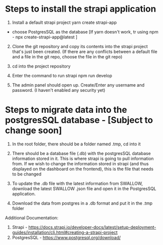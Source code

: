 # Steps to install the strapi application

1. Install a default strapi project
yarn create strapi-app <Enter name for local file here Eg: movie-strapi>
  - choose PostgresSQL as the database
  [If yarn doesn't work, tr using npm - npx create-strapi-app@latest <Enter name for local file here Eg: movie-strapi>]
  
2. Clone the git repository and copy its contents into the strapi project that's just been created. (If there are any conflicts between a default file and a file in the git repo, choose the file in the git repo)
  
3. cd into the project repository
  
4. Enter the command to run strapi
  npm run develop
  
5. The admin panel should open up. Create/Enter any username and password. (I haven't enabled any security yet)
  
# Steps to migrate data into the postgresSQL database - [Subject to change soon]
  
1. In the root folder, there should be a folder named .tmp, cd into it
  
2. There should be a database file (.db) with the postgresSQL database information stored in it. This is where strapi is going to pull information from. If we wish to change the information stored in strapi (and thus displayed on the dashboard on the frontend), this is the file that needs to be changed
  
3. To update the .db file with the latest information from SWALLOW, download the latest SWALLOW .json file and open it in the PostgresSQL application. 

4. Download the data from postgres in a .db format and put it in the .tmp folder 
  
Additional Documentation:
1. Strapi - https://docs.strapi.io/developer-docs/latest/setup-deployment-guides/installation/cli.html#creating-a-strapi-project
2. PostgresSQL - https://www.postgresql.org/download/
  
 
